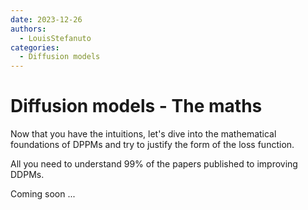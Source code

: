 ```yaml
--- 
date: 2023-12-26
authors:
  - LouisStefanuto
categories:
  - Diffusion models
---
```


# **Diffusion models** - The maths

Now that you have the intuitions, let's dive into the mathematical foundations of DPPMs and try to justify the form of the loss function.

All you need to understand 99% of the papers published to improving DDPMs.

<!-- more -->

Coming soon ...
